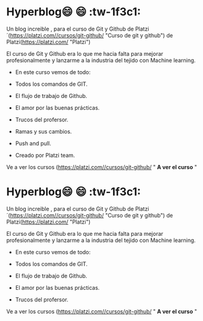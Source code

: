 # Hyperblog:smile: :smile: :tw-1f3c1:
Un blog increible , para el curso de Git y Github de Platzi´(https://platzi.com//cursos/git-github/ "Curso de git y github") de Platzi(https://platzi.com/ "Platzi")

El curso de Git y Github era lo que me hacia falta para mejorar profesionalmente y lanzarme a la industria del tejido con Machine learning.

- En este curso vemos de todo:

- Todos los comandos de GIT.
- El flujo de trabajo de Github.
- El amor por las buenas prácticas.
- Trucos del profersor.
- Ramas y sus cambios.
- Push and pull.
- Creado por Platzi team.

Ve a ver los cursos (https://platzi.com//cursos/git-github/ " **A ver el curso** "
# Hyperblog:smile: :smile: :tw-1f3c1:
Un blog increible , para el curso de Git y Github de Platzi´(https://platzi.com//cursos/git-github/ "Curso de git y github") de Platzi(https://platzi.com/ "Platzi")

El curso de Git y Github era lo que me hacia falta para mejorar profesionalmente y lanzarme a la industria del tejido con Machine learning.

- En este curso vemos de todo:

- Todos los comandos de GIT.
- El flujo de trabajo de Github.
- El amor por las buenas prácticas.
- Trucos del profersor.

Ve a ver los cursos (https://platzi.com//cursos/git-github/ " **A ver el curso** "
